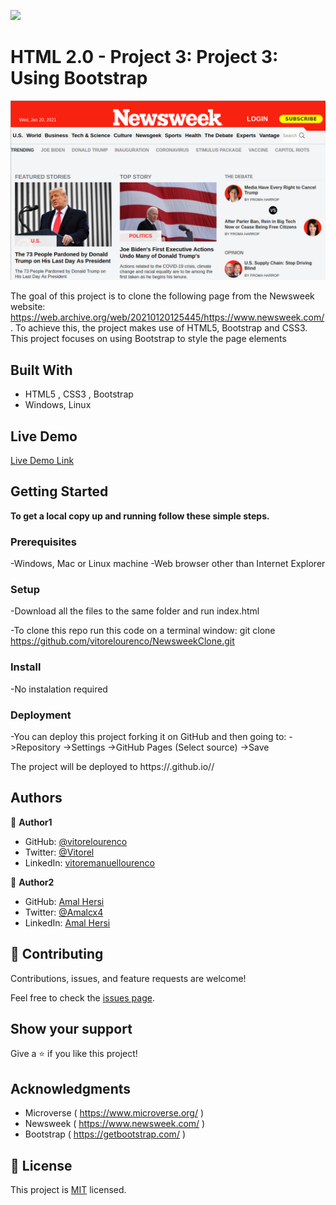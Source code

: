 ![](https://img.shields.io/badge/Microverse-blueviolet)

# HTML 2.0 - Project 3: Project 3: Using Bootstrap

![screenshot](./app_screenshot.png)

The goal of this project is to clone the following page from the Newsweek website: https://web.archive.org/web/20210120125445/https://www.newsweek.com/ .
To achieve this, the project makes use of HTML5, Bootstrap and CSS3. This project focuses on using Bootstrap to style the page elements

## Built With

- HTML5 , CSS3 , Bootstrap
- Windows, Linux


## Live Demo

[Live Demo Link]( https://vitorelourenco.github.io/NewsweekClone/ )

## Getting Started

**To get a local copy up and running follow these simple steps.**

### Prerequisites

-Windows, Mac or Linux machine 
-Web browser other than Internet Explorer

### Setup

-Download all the files to the same folder and run index.html

-To clone this repo run this code on a terminal window: git clone https://github.com/vitorelourenco/NewsweekClone.git

### Install

-No instalation required

### Deployment

-You can deploy this project forking it on GitHub and then going to:
->Repository
->Settings
->GitHub Pages
(Select source)
->Save

The project will be deployed to https://<yourgithubusername>.github.io/<repositorysname>/


## Authors

👤 **Author1**

- GitHub: [@vitorelourenco](https://github.com/vitorelourenco/)
- Twitter: [@Vitorel](https://twitter.com/Vitorel)
- LinkedIn: [vitoremanuellourenco](https://www.linkedin.com/in/vitoremanuellourenco/)

👤 **Author2**

- GitHub: [Amal Hersi](https://github.com/Amalcxc)
- Twitter: [@Amalcx4](https://twitter.com/home?lang=en)
- LinkedIn: [Amal Hersi](https://www.linkedin.com/in/amal-hersi-a29583205/)


## 🤝 Contributing

Contributions, issues, and feature requests are welcome!

Feel free to check the [issues page]( https://github.com/vitorelourenco/NewsweekClone/issues ).

## Show your support

Give a ⭐️ if you like this project!

## Acknowledgments

- Microverse ( https://www.microverse.org/ )
- Newsweek ( https://www.newsweek.com/ )
- Bootstrap ( https://getbootstrap.com/ )


## 📝 License

This project is [MIT](lic.url) licensed.


